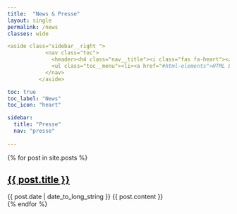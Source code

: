 ```yaml
---
title:  "News & Presse"
layout: single
permalink: /news
classes: wide

<aside class="sidebar__right ">
            <nav class="toc">
              <header><h4 class="nav__title"><i class="fas fa-heart"></i> Unique Title</h4></header>
              <ul class="toc__menu"><li><a href="#html-elements">HTML Elements</a></li><li><a href="#body-text">Body text</a><ul><li><a href="#blockquotes">Blockquotes</a></li></ul></li><li><a href="#list-types">List Types</a><ul><li><a href="#ordered-lists">Ordered Lists</a></li><li><a href="#unordered-lists">Unordered Lists</a></li></ul></li><li><a href="#tables">Tables</a></li><li><a href="#code-snippets">Code Snippets</a></li><li><a href="#buttons">Buttons</a></li><li><a href="#notices">Notices</a></li></ul>
            </nav>
          </aside>

toc: true
toc_label: "News"
toc_icon: "heart"  

sidebar:
  title: "Presse"
  nav: "presse"
  
---
```


{% for post in site.posts %}
  <article>
    <h1><a style="color: black" href="{{ post.url }}" >{{ post.title }} </a></h1>
    <time datetime="{{ post.date | date: "%Y-%m-%d" }}">{{ post.date | date_to_long_string }}</time>
    {{ post.content }}
  </article>
{% endfor %} 
